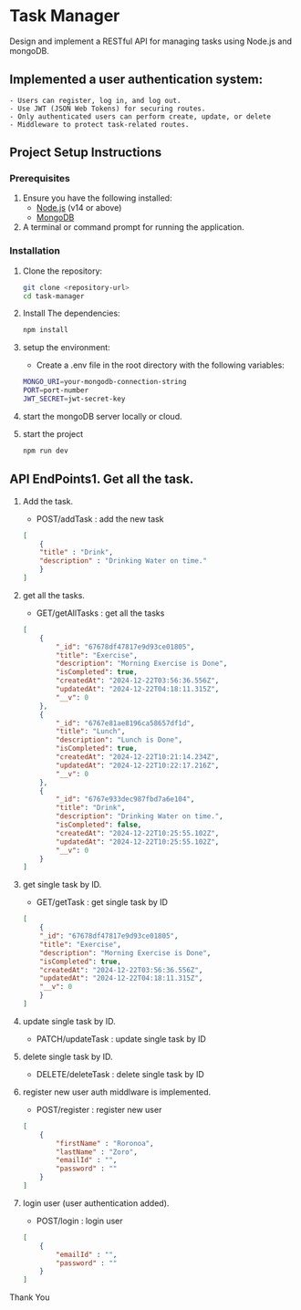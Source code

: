 # Task Manager 

Design and implement a RESTful API for managing tasks using Node.js and mongoDB.

## Implemented a user authentication system:

    - Users can register, log in, and log out.
    - Use JWT (JSON Web Tokens) for securing routes.
    - Only authenticated users can perform create, update, or delete
    - Middleware to protect task-related routes.

## Project Setup Instructions

### Prerequisites

1. Ensure you have the following installed:
   - [Node.js](https://nodejs.org/) (v14 or above)
   - [MongoDB](https://www.mongodb.com/)
2. A terminal or command prompt for running the application.

### Installation

1. Clone the repository:

   ```bash
   git clone <repository-url>
   cd task-manager

2. Install The dependencies:

   ```bash
   npm install

3. setup the environment:

    - Create a .env file in the root directory with the following variables:

    ```bash
    MONGO_URI=your-mongodb-connection-string
    PORT=port-number
    JWT_SECRET=jwt-secret-key

4. start the mongoDB server locally or cloud.

5. start the project

    ```bash
    npm run dev

## API EndPoints1. Get all the task.

1. Add the task.

    - POST/addTask : add the new task

    ```json 
    [
        {
        "title" : "Drink",
        "description" : "Drinking Water on time."
        }
    ]

2. get all the tasks.

    - GET/getAllTasks : get all the tasks

    ```json 
    [
        {
            "_id": "67678df47817e9d93ce01805",
            "title": "Exercise",
            "description": "Morning Exercise is Done",
            "isCompleted": true,
            "createdAt": "2024-12-22T03:56:36.556Z",
            "updatedAt": "2024-12-22T04:18:11.315Z",
            "__v": 0
        },
        {
            "_id": "6767e81ae8196ca58657df1d",
            "title": "Lunch",
            "description": "Lunch is Done",
            "isCompleted": true,
            "createdAt": "2024-12-22T10:21:14.234Z",
            "updatedAt": "2024-12-22T10:22:17.216Z",
            "__v": 0
        },
        {
            "_id": "6767e933dec987fbd7a6e104",
            "title": "Drink",
            "description": "Drinking Water on time.",
            "isCompleted": false,
            "createdAt": "2024-12-22T10:25:55.102Z",
            "updatedAt": "2024-12-22T10:25:55.102Z",
            "__v": 0
        }
    ]

3. get single task by ID.

    - GET/getTask : get single task by ID

    ```json 
    [
        {
        "_id": "67678df47817e9d93ce01805",
        "title": "Exercise",
        "description": "Morning Exercise is Done",
        "isCompleted": true,
        "createdAt": "2024-12-22T03:56:36.556Z",
        "updatedAt": "2024-12-22T04:18:11.315Z",
        "__v": 0
        }
    ]

4. update single task by ID.

    - PATCH/updateTask : update single task by ID

5. delete single task by ID.

    - DELETE/deleteTask : delete single task by ID

6. register new user auth middlware is implemented.

    - POST/register : register new user

    ```json
    [
        {
            "firstName" : "Roronoa",
            "lastName" : "Zoro",
            "emailId" : "",
            "password" : ""
        }
    ]

7. login user (user authentication added).

    - POST/login : login user

    ```json
    [
        {
            "emailId" : "",
            "password" : ""
        }
    ]

Thank You